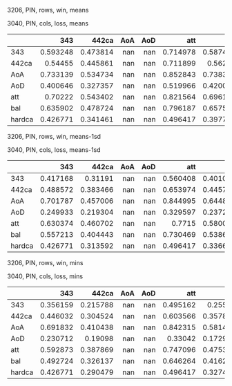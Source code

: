 3206, PIN, rows, win, means

3040, PIN, cols, loss, means

|        |      343 |    442ca |   AoA |   AoD |      att |      bal |   hardca |
|:-------|---------:|---------:|------:|------:|---------:|---------:|---------:|
| 343    | 0.593248 | 0.473814 |   nan |   nan | 0.714978 | 0.587443 | 0.464631 |
| 442ca  | 0.54455  | 0.445861 |   nan |   nan | 0.711899 | 0.56212  | 0.443713 |
| AoA    | 0.733139 | 0.534734 |   nan |   nan | 0.852843 | 0.738385 | 0.49886  |
| AoD    | 0.400646 | 0.327357 |   nan |   nan | 0.519966 | 0.420078 | 0.328649 |
| att    | 0.70222  | 0.543402 |   nan |   nan | 0.821564 | 0.696194 | 0.517641 |
| bal    | 0.635902 | 0.478724 |   nan |   nan | 0.796187 | 0.657557 | 0.462253 |
| hardca | 0.426771 | 0.341461 |   nan |   nan | 0.496417 | 0.397707 | 0.373623 |

3206, PIN, rows, win, means-1sd

3040, PIN, cols, loss, means-1sd

|        |      343 |    442ca |   AoA |   AoD |      att |      bal |   hardca |
|:-------|---------:|---------:|------:|------:|---------:|---------:|---------:|
| 343    | 0.417168 | 0.31191  |   nan |   nan | 0.560408 | 0.401008 | 0.311696 |
| 442ca  | 0.488572 | 0.383466 |   nan |   nan | 0.653974 | 0.445751 | 0.377284 |
| AoA    | 0.701787 | 0.457006 |   nan |   nan | 0.844995 | 0.644857 | 0.409991 |
| AoD    | 0.249933 | 0.219304 |   nan |   nan | 0.329597 | 0.237204 | 0.235104 |
| att    | 0.630374 | 0.460702 |   nan |   nan | 0.7715   | 0.580073 | 0.432065 |
| bal    | 0.557213 | 0.404443 |   nan |   nan | 0.730469 | 0.538697 | 0.380962 |
| hardca | 0.426771 | 0.313592 |   nan |   nan | 0.496417 | 0.336675 | 0.334157 |

3206, PIN, rows, win, mins

3040, PIN, cols, loss, mins

|        |      343 |    442ca |   AoA |   AoD |      att |      bal |   hardca |
|:-------|---------:|---------:|------:|------:|---------:|---------:|---------:|
| 343    | 0.356159 | 0.215788 |   nan |   nan | 0.495162 | 0.25567  | 0.217261 |
| 442ca  | 0.446032 | 0.304524 |   nan |   nan | 0.603566 | 0.357806 | 0.312169 |
| AoA    | 0.691832 | 0.410438 |   nan |   nan | 0.842315 | 0.581469 | 0.339817 |
| AoD    | 0.230712 | 0.19098  |   nan |   nan | 0.33042  | 0.172942 | 0.217968 |
| att    | 0.592873 | 0.387869 |   nan |   nan | 0.747096 | 0.475383 | 0.352848 |
| bal    | 0.492724 | 0.326137 |   nan |   nan | 0.646264 | 0.416253 | 0.305761 |
| hardca | 0.426771 | 0.290479 |   nan |   nan | 0.496417 | 0.327489 | 0.304674 |

